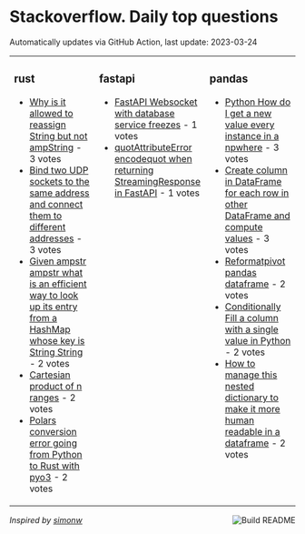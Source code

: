 # Stackoverflow. Daily top questions 

Automatically updates via GitHub Action, last update: <!-- date starts -->2023-03-24<!-- date ends -->


<table><tr><td valign="top" width="33%">

### rust
<!-- rust starts -->
* [Why is it allowed to reassign String but not ampString](https://stackoverflow.com/questions/75829199/why-is-it-allowed-to-reassign-string-but-not-string) - 3 votes
* [Bind two UDP sockets to the same address and connect them to different addresses](https://stackoverflow.com/questions/75825934/bind-two-udp-sockets-to-the-same-address-and-connect-them-to-different-addresses) - 3 votes
* [Given ampstr ampstr what is an efficient way to look up its entry from a HashMap whose key is String String](https://stackoverflow.com/questions/75830317/given-str-str-what-is-an-efficient-way-to-look-up-its-entry-from-a-hashmap) - 2 votes
* [Cartesian product of n ranges](https://stackoverflow.com/questions/75834334/cartesian-product-of-n-ranges) - 2 votes
* [Polars conversion error going from Python to Rust with pyo3](https://stackoverflow.com/questions/75828279/polars-conversion-error-going-from-python-to-rust-with-pyo3) - 2 votes
<!-- rust ends -->
</td><td valign="top" width="34%">


### fastapi
<!-- fastapi starts -->
* [FastAPI Websocket with database service freezes](https://stackoverflow.com/questions/75834565/fastapi-websocket-with-database-service-freezes) - 1 votes
* [quotAttributeError encodequot when returning StreamingResponse in FastAPI](https://stackoverflow.com/questions/75825362/attributeerror-encode-when-returning-streamingresponse-in-fastapi) - 1 votes
<!-- fastapi ends -->
</td><td valign="top" width="34%">


### pandas
<!-- pandas starts -->
* [Python How do I get a new value every instance in a npwhere](https://stackoverflow.com/questions/75826424/python-how-do-i-get-a-new-value-every-instance-in-a-np-where) - 3 votes
* [Create column in DataFrame for each row in other DataFrame and compute values](https://stackoverflow.com/questions/75823194/create-column-in-dataframe-for-each-row-in-other-dataframe-and-compute-values) - 3 votes
* [Reformatpivot pandas dataframe](https://stackoverflow.com/questions/75827088/reformat-pivot-pandas-dataframe) - 2 votes
* [Conditionally Fill a column with a single value in Python](https://stackoverflow.com/questions/75828370/conditionally-fill-a-column-with-a-single-value-in-python) - 2 votes
* [How to manage this nested dictionary to make it more human readable in a dataframe](https://stackoverflow.com/questions/75823692/how-to-manage-this-nested-dictionary-to-make-it-more-human-readable-in-a-datafra) - 2 votes
<!-- pandas ends -->
</td></tr></table>

<a href="https://github.com/hp0404/hp0404/actions"><img src="https://github.com/hp0404/hp0404/workflows/Build%20README/badge.svg" align="right" alt="Build README"></a> <p>*Inspired by  [simonw](https://github.com/simonw/simonw)*</p>
